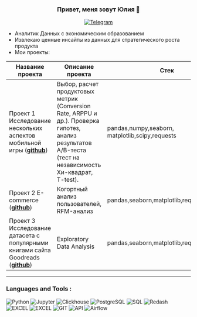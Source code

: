 ### <p align="center">Привет, меня зовут Юлия 🦇 </p>

<div align="center">

  <a href="">[![Telegram](https://img.shields.io/badge/-Telegram-000000?style=for-the-badge&logo=telegram)](https://t.me/julia_swamp)</a>

</div>

* Аналитик Данных с экономическим образованием
* Извлекаю ценные инсайты из данных для стратегического роста продукта
* Мои проекты: 

|Название проекта| Описание проекта| Стек|
|----------------|-----------------|-----|
|Проект 1  Исследование нескольких аспектов мобильной игры  (__[github](https://github.com/JuliaBrovko/AB_testing_project)__)|Выбор, расчет продуктовых метрик (Conversion Rate, ARPPU и др.). Проверка гипотез, анализ результатов А/B-теста (тест на независимость Хи-квадрат, T-test).|pandas,numpy,seaborn,  matplotlib,scipy,requests|
|Проект 2 E-commerce  (__[github](https://github.com/JuliaBrovko/E-commerce_project)__)|Когортный анализ пользователей, RFM-анализ|pandas,seaborn,matplotlib,requests|
|Проект 3 Исследование датасета с популярными книгами сайта Goodreads  (__[github]([https://github.com/JuliaBrovko/E-commerce_project](https://github.com/JuliaBrovko/EDA-Best-Books-of-the-Decade-2020-s))__)|Exploratory Data Analysis|pandas,seaborn,matplotlib,requests,numpy|




<hr>

###   Languages and Tools :  



![Python](https://img.shields.io/badge/-Python-000000?style=for-the-badge&logo=python)
![Jupyter](https://img.shields.io/badge/-Jupyter_Notebook-000000?style=for-the-badge&logo=Jupyter)
![Clickhouse](https://img.shields.io/badge/-Clickhouse-000000?style=for-the-badge&logo=Clickhouse)
![PostgreSQL](https://img.shields.io/badge/-PostgreSQL-000000?style=for-the-badge&logo=PostgreSQL)
![SQL](https://img.shields.io/badge/-SQL-000000?style=for-the-badge&logo=SQL)
![Redash](https://img.shields.io/badge/-Redash-000000?style=for-the-badge&logo=Redash)
![EXCEL](https://img.shields.io/badge/-EXCEL-000000?style=for-the-badge&logo=EXCEL)
![EXCEL](https://img.shields.io/badge/-Google_Sheets-000000?style=for-the-badge&logo=GoogleSheets)
![GIT](https://img.shields.io/badge/-GIT-000000?style=for-the-badge&logo=GIT)
![API](https://img.shields.io/badge/-API-000000?style=for-the-badge&logo=API)
![Airflow](https://img.shields.io/badge/-Airflow-000000?style=for-the-badge&logo=AIRFLOW)
